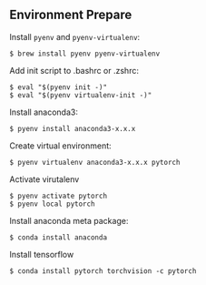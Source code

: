 ## Environment Prepare

Install `pyenv` and `pyenv-virtualenv`:

    $ brew install pyenv pyenv-virtualenv

Add init script to .bashrc or .zshrc:

    $ eval "$(pyenv init -)"
    $ eval "$(pyenv virtualenv-init -)"

Install anaconda3:

    $ pyenv install anaconda3-x.x.x

Create virtual environment:

    $ pyenv virtualenv anaconda3-x.x.x pytorch

Activate virutalenv

    $ pyenv activate pytorch
    $ pyenv local pytorch

Install anaconda meta package:

    $ conda install anaconda

Install tensorflow

    $ conda install pytorch torchvision -c pytorch 


